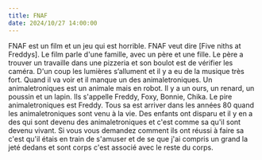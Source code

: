 ```yaml
---
title: FNAF
date: 2024/10/27 14:00:00
---
```


FNAF est un film et un jeu qui est horrible. FNAF veut dire [Five niths at Freddys]. Le film parle d'une famille, avec un père et une fille. Le père a trouver un travaille dans une pizzeria et son boulot est de vérifier les caméra. D'un coup les lumières s’allument et il y a eu de la musique très fort. Quand il va voir et il manque un des animaletroniques. Un  animaletroniques est un animale mais en robot. Il y a un ours, un renard, un poussin et un lapin.
 Ils s'appelle Freddy, Foxy, Bonnie, Chika. Le pire animaletroniques est Freddy. Tous sa est arriver dans les années 80 quand les animaletroniques sont venu à la vie. Des enfants ont disparu et il y en a des qui sont devenu des animaletroniques et c'est comme sa qu'il sont devenu vivant. Si vous vous demandez comment ils ont réussi à faire sa c'est qu'il étais en train de s'amuser et de se que j'ai compris un grand la jeté dedans et sont corps c'est associé avec le reste du corps.









 